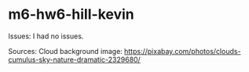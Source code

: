 # m6-hw6-hill-kevin

Issues: I had no issues.

Sources: Cloud background image: https://pixabay.com/photos/clouds-cumulus-sky-nature-dramatic-2329680/
